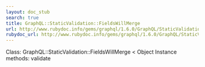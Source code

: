 ```yaml
---
layout: doc_stub
search: true
title: GraphQL::StaticValidation::FieldsWillMerge
url: http://www.rubydoc.info/gems/graphql/1.6.0/GraphQL/StaticValidation/FieldsWillMerge
rubydoc_url: http://www.rubydoc.info/gems/graphql/1.6.0/GraphQL/StaticValidation/FieldsWillMerge
---
```


Class: GraphQL::StaticValidation::FieldsWillMerge < Object
Instance methods:
validate

